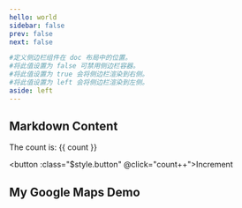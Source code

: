 ```yaml
---
hello: world
sidebar: false
prev: false
next: false

#定义侧边栏组件在 doc 布局中的位置。
#将此值设置为 false 可禁用侧边栏容器。
#将此值设置为 true 会将侧边栏渲染到右侧。
#将此值设置为 left 会将侧边栏渲染到左侧。
aside: left
---
```


<script setup>
import { ref } from 'vue'

const count = ref(0)
</script>

## Markdown Content

The count is: {{ count }}

<button :class="$style.button" @click="count++">Increment</button>

<style module>
.button {
  color: red;
  font-weight: bold;
}
</style>


<h2 id="markdown-content">My Google Maps Demo</h2>
<!--
https://developers.google.com/maps/documentation/embed/embedding-map?hl=zh-tw
AIzaSyCSOoxI3HwKgmOesf3_m48uxR6UgLD5WC4
-->
<div id="map"></div>

